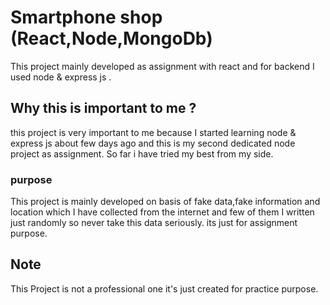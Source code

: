 # Smartphone shop (React,Node,MongoDb) 
This project mainly developed as assignment with react and for backend I used node & express js .

## Why this is important to me ? 
this project is very important to me because I started learning node & express js about few days ago and this is my second dedicated node  project as assignment.
So far i have tried my best from my side.

### purpose

This project is mainly developed on basis of fake data,fake information and location which I have collected from the internet and few of them I written just randomly so never take this data seriously. its just for assignment purpose.



## Note
This Project is not a professional one it's just created for practice purpose.